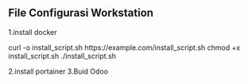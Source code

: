 <h2>File Configurasi Workstation</h2>
1.install docker 
<p>
curl -o install_script.sh https://example.com/install_script.sh
chmod +x install_script.sh
./install_script.sh

</p>
2.install portainer
3.Buid Odoo
